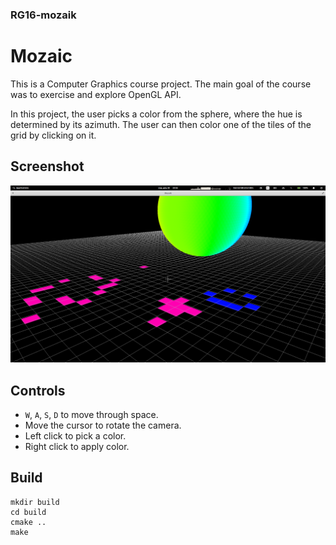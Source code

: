 ### RG16-mozaik
# Mozaic
This is a Computer Graphics course project. The main goal of the course was to exercise and explore OpenGL API.

In this project, the user picks a color from the sphere, where the hue is determined by its azimuth. The user can then color one of the tiles of the grid by clicking on it.

## Screenshot
![Screenshot](https://github.com/MATF-RG18/RG16-mozaik/blob/master/wiki_files/report_screenshots/08.png)

## Controls
* `W`, `A`, `S`, `D` to move through space.
* Move the cursor to rotate the camera.
* Left click to pick a color.
* Right click to apply color.

## Build

```
mkdir build
cd build
cmake ..
make
```
